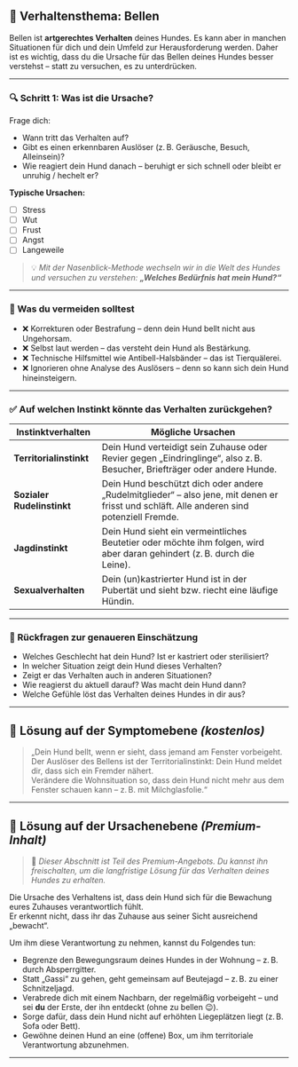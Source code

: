 ## 🐾 Verhaltensthema: Bellen

Bellen ist **artgerechtes Verhalten** deines Hundes. Es kann aber in manchen Situationen für dich und dein Umfeld zur Herausforderung werden. Daher ist es wichtig, dass du die Ursache für das Bellen deines Hundes besser verstehst – statt zu versuchen, es zu unterdrücken.

---

### 🔍 Schritt 1: Was ist die Ursache?

Frage dich:
- Wann tritt das Verhalten auf?
- Gibt es einen erkennbaren Auslöser (z. B. Geräusche, Besuch, Alleinsein)?
- Wie reagiert dein Hund danach – beruhigt er sich schnell oder bleibt er unruhig / hechelt er?

**Typische Ursachen:**
- [ ] Stress  
- [ ] Wut  
- [ ] Frust  
- [ ] Angst  
- [ ] Langeweile  

> 💡 *Mit der Nasenblick-Methode wechseln wir in die Welt des Hundes und versuchen zu verstehen: **„Welches Bedürfnis hat mein Hund?“***

---

### 🚫 Was du vermeiden solltest

- ❌ Korrekturen oder Bestrafung – denn dein Hund bellt nicht aus Ungehorsam.
- ❌ Selbst laut werden – das versteht dein Hund als Bestärkung.
- ❌ Technische Hilfsmittel wie Antibell-Halsbänder – das ist Tierquälerei.
- ❌ Ignorieren ohne Analyse des Auslösers – denn so kann sich dein Hund hineinsteigern.

---

### ✅ Auf welchen Instinkt könnte das Verhalten zurückgehen?

| Instinktverhalten        | Mögliche Ursachen                                                                                                                                 |
|--------------------------|----------------------------------------------------------------------------------------------------------------------------------------------------|
| **Territorialinstinkt**  | Dein Hund verteidigt sein Zuhause oder Revier gegen „Eindringlinge“, also z. B. Besucher, Briefträger oder andere Hunde.                          |
| **Sozialer Rudelinstinkt** | Dein Hund beschützt dich oder andere „Rudelmitglieder“ – also jene, mit denen er frisst und schläft. Alle anderen sind potenziell Fremde.       |
| **Jagdinstinkt**         | Dein Hund sieht ein vermeintliches Beutetier oder möchte ihm folgen, wird aber daran gehindert (z. B. durch die Leine).                           |
| **Sexualverhalten**      | Dein (un)kastrierter Hund ist in der Pubertät und sieht bzw. riecht eine läufige Hündin.                                                           |

---

### 🤔 Rückfragen zur genaueren Einschätzung

- Welches Geschlecht hat dein Hund? Ist er kastriert oder sterilisiert?
- In welcher Situation zeigt dein Hund dieses Verhalten?
- Zeigt er das Verhalten auch in anderen Situationen?
- Wie reagierst du aktuell darauf? Was macht dein Hund dann?
- Welche Gefühle löst das Verhalten deines Hundes in dir aus?

---

## 💬 Lösung auf der **Symptomebene** *(kostenlos)*

> „Dein Hund bellt, wenn er sieht, dass jemand am Fenster vorbeigeht.  
> Der Auslöser des Bellens ist der Territorialinstinkt: Dein Hund meldet dir, dass sich ein Fremder nähert.  
> Verändere die Wohnsituation so, dass dein Hund nicht mehr aus dem Fenster schauen kann – z. B. mit Milchglasfolie.“

---

## 🔐 Lösung auf der **Ursachenebene** *(Premium-Inhalt)*

> 🛑 *Dieser Abschnitt ist Teil des Premium-Angebots. Du kannst ihn freischalten, um die langfristige Lösung für das Verhalten deines Hundes zu erhalten.*

Die Ursache des Verhaltens ist, dass dein Hund sich für die Bewachung eures Zuhauses verantwortlich fühlt.  
Er erkennt nicht, dass ihr das Zuhause aus seiner Sicht ausreichend „bewacht“.

Um ihm diese Verantwortung zu nehmen, kannst du Folgendes tun:

- Begrenze den Bewegungsraum deines Hundes in der Wohnung – z. B. durch Absperrgitter.
- Statt „Gassi“ zu gehen, geht gemeinsam auf Beutejagd – z. B. zu einer Schnitzeljagd.
- Verabrede dich mit einem Nachbarn, der regelmäßig vorbeigeht – und sei **du** der Erste, der ihn entdeckt (ohne zu bellen 😉).
- Sorge dafür, dass dein Hund nicht auf erhöhten Liegeplätzen liegt (z. B. Sofa oder Bett).
- Gewöhne deinen Hund an eine (offene) Box, um ihm territoriale Verantwortung abzunehmen.

---

